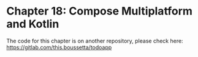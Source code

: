 # Chapter 18: Compose Multiplatform and Kotlin

The code for this chapter is on another repository, please check here: https://gitlab.com/this.boussetta/todoapp
